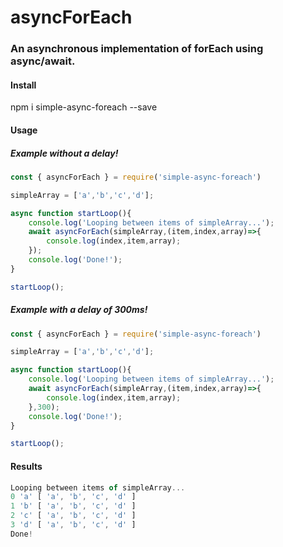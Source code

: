 # asyncForEach
### An asynchronous implementation of forEach using async/await.

#### Install

npm i simple-async-foreach --save

#### Usage

##### Example without a delay!
```javascript
const { asyncForEach } = require('simple-async-foreach')

simpleArray = ['a','b','c','d'];

async function startLoop(){
    console.log('Looping between items of simpleArray...');
    await asyncForEach(simpleArray,(item,index,array)=>{
        console.log(index,item,array);
    });
    console.log('Done!');
}

startLoop();
```

##### Example with a delay of 300ms!

```javascript
const { asyncForEach } = require('simple-async-foreach')

simpleArray = ['a','b','c','d'];

async function startLoop(){
    console.log('Looping between items of simpleArray...');
    await asyncForEach(simpleArray,(item,index,array)=>{
        console.log(index,item,array);
    },300);
    console.log('Done!');
}

startLoop();
```

#### Results
```javascript
Looping between items of simpleArray...
0 'a' [ 'a', 'b', 'c', 'd' ]
1 'b' [ 'a', 'b', 'c', 'd' ]
2 'c' [ 'a', 'b', 'c', 'd' ]
3 'd' [ 'a', 'b', 'c', 'd' ]
Done!
```

